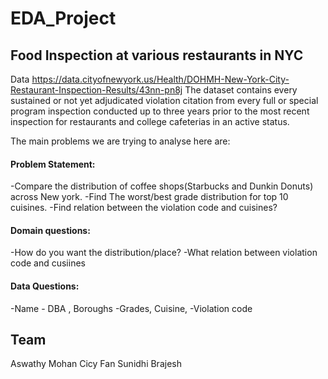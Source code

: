 # EDA_Project

## Food Inspection at various restaurants in NYC
Data https://data.cityofnewyork.us/Health/DOHMH-New-York-City-Restaurant-Inspection-Results/43nn-pn8j
The dataset contains every sustained or not yet adjudicated violation citation from every full or special program inspection conducted up to three years prior to the most recent inspection for restaurants and college cafeterias in an active status.

The main problems we are trying to analyse here are:

#### Problem Statement: 
-Compare the distribution of coffee shops(Starbucks and Dunkin Donuts) across New york.
-Find The worst/best grade distribution for top 10 cuisines.
-Find relation between the violation code and cuisines?



#### Domain questions:
-How do you want the distribution/place?
-What relation between violation code and cusiines 



#### Data Questions:
-Name - DBA , Boroughs
-Grades, Cuisine,
-Violation code


## Team
Aswathy Mohan
Cicy Fan
Sunidhi Brajesh
